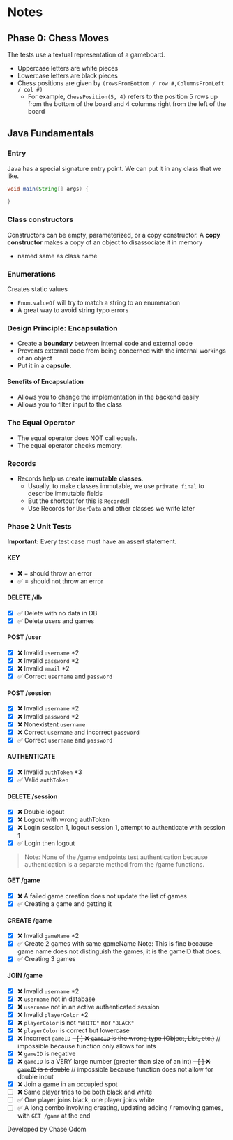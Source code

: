 # Notes

## Phase 0: Chess Moves

The tests use a textual representation of a gameboard.

- Uppercase letters are white pieces
- Lowercase letters are black pieces
- Chess positions are given by `(rowsFromBottom / row #,ColumnsFromLeft / col #)`
  - For example, `ChessPosition(5, 4)` refers to the position 5 rows up from the bottom of the board and 4 columns right from the left of the board

## Java Fundamentals

### Entry

Java has a special signature entry point. We can put it in any class that we like.
```java
void main(String[] args) {
    
}
```

### Class constructors

Constructors can be empty, parameterized, or a copy constructor. A **copy constructor** makes a copy of an object to disassociate it in memory

- named same as class name

### Enumerations

Creates static values
- `Enum.valueOf` will try to match a string to an enumeration
- A great way to avoid string typo errors

### Design Principle: Encapsulation

- Create a **boundary** between internal code and external code
- Prevents external code from being concerned with the internal workings of an object
- Put it in a **capsule**.

#### Benefits of Encapsulation

- Allows you to change the implementation in the backend easily
- Allows you to filter input to the class

### The Equal Operator

- The equal operator does NOT call equals.
- The equal operator checks memory.

### Records

- Records help us create **immutable classes**.
  - Usually, to make classes immutable, we use `private final` to describe immutable fields
  - But the shortcut for this is `Records`!!
  - Use Records for `UserData` and other classes we write later

### Phase 2 Unit Tests

**Important:** Every test case must have an assert statement.

#### KEY
- ❌ = should throw an error
- ✅ = should not throw an error

#### DELETE /db

- [x] ✅ Delete with no data in DB
- [x] ✅ Delete users and games

#### POST /user

- [x] ❌ Invalid `username` *2
- [x] ❌ Invalid `password` *2
- [x] ❌ Invalid `email` *2
- [x] ✅ Correct `username` and `password`

#### POST /session

- [x] ❌ Invalid `username` *2
- [x] ❌ Invalid `password` *2
- [x] ❌ Nonexistent `username`
- [x] ❌ Correct `username` and incorrect `password`
- [x] ✅ Correct `username` and `password`

#### AUTHENTICATE

- [x] ❌ Invalid `authToken` *3
- [x] ✅ Valid `authToken`

#### DELETE /session

- [x] ❌ Double logout
- [x] ❌ Logout with wrong authToken
- [x] ❌ Login session 1, logout session 1, attempt to authenticate with session 1
- [x] ✅ Login then logout

> Note: None of the /game endpoints test authentication because authentication is a separate method from the /game functions.

#### GET /game

- [x] ❌ A failed game creation does not update the list of games
- [x] ✅ Creating a game and getting it

#### CREATE /game

- [x] ❌ Invalid `gameName` *2
- [x] ✅ Create 2 games with same gameName Note: This is fine because game name does not distinguish the games; it is the gameID that does.
- [x] ✅ Creating 3 games

#### JOIN /game

- [x] ❌ Invalid `username` *2
- [x] ❌  `username` not in database
- [x] ❌  `username` not in an active authenticated session
- [x] ❌ Invalid `playerColor` *2
- [x] ❌ `playerColor` is not `"WHITE"` nor `"BLACK"`
- [x] ❌ `playerColor` is correct but lowercase
- [x] ❌ Incorrect `gameID`
~~- [ ] ❌ `gameID` is the wrong type (Object, List, etc.)~~ // impossible because function only allows for ints
- [x] ❌ `gameID` is negative
- [x] ❌ `gameID` is a VERY large number (greater than size of an int)
~~- [ ] ❌ `gameID` is a double~~ // impossible because function does not allow for double input
- [x] ❌ Join a game in an occupied spot
- [ ] ❌ Same player tries to be both black and white
- [ ] ✅ One player joins black, one player joins white
- [ ] ✅ A long combo involving creating, updating adding / removing games, with `GET /game` at the end

Developed by Chase Odom

